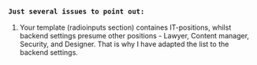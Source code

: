 ### `Just several issues to point out:`

1. Your template (radioinputs section) containes IT-positions, whilst backend settings presume other positions - Lawyer, Content manager, Security, and Designer. That is why I have adapted the list to the backend settings.

